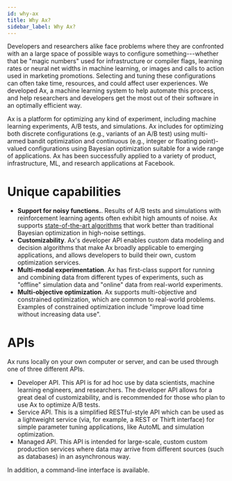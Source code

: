 ```yaml
---
id: why-ax
title: Why Ax?
sidebar_label: Why Ax?
---
```


Developers and researchers alike face problems where they are confronted with an a large space of possible ways to configure something---whether that be "magic numbers" used for infrastructure or compiler flags, learning rates or neural net widths in machine learning, or images and calls to action used in marketing promotions.  Selecting and tuning these configurations can often take time, resources, and could affect user experiences.  We developed Ax, a machine learning system to help automate this process, and help researchers and developers get the most out of their software in an optimally efficient way.

Ax is a platform for optimizing any kind of experiment, including machine learning experiments, A/B tests, and simulations.  Ax includes for optimizing both discrete configurations (e.g., variants of an A/B test) using multi-armed bandit optimization and continuous (e.g., integer or floating point)-valued configurations using Bayesian optimization suitable for a wide range of applications.  Ax has been successfully applied to a variety of product, infrastructure, ML, and research applications at Facebook.

# Unique capabilities

- **Support for noisy functions.**.  Results of A/B tests and simulations with reinforcement learning agents often exhibit high amounts of noise.  Ax supports [state-of-the-art algorithms](https://research.fb.com/efficient-tuning-of-online-systems-using-bayesian-optimization/) that work better than traditional Bayesian optimization in high-noise settings.
- **Customizability**.  Ax's developer API enables custom data modeling and decision algorithms that make Ax broadly applicable to emerging applications, and allows developers to build their own, custom optimization services.
- **Multi-modal experimentation**.  Ax has first-class support for running and combining data from different types of experiments, such as "offline" simulation data and "online" data from real-world experiments.
- **Multi-objective optimization**. Ax supports multi-objective and constrained optimization, which are common to real-world problems.  Examples of constrained optimization include "improve load time without increasing data use".

# APIs

Ax runs locally on your own computer or server, and can be used through one of three different APIs.

- Developer API. This API is for ad hoc use by data scientists, machine learning engineers, and researchers.  The developer API allows for a great deal of customizability, and is recommended for those who plan to use Ax to optimize A/B tests.
- Service API. This is a simplified RESTful-style API which can be used as a lightweight service (via, for example, a REST or Thirft interface) for simple parameter tuning applications, like AutoML and simulation optimization.
- Managed API. This API is intended for large-scale, custom custom production services where data may arrive from different sources (such as databases) in an asynchronous way.

In addition, a command-line interface is available.